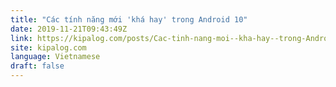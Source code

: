 ```yaml
---
title: "Các tính năng mới 'khá hay' trong Android 10"
date: 2019-11-21T09:43:49Z
link: https://kipalog.com/posts/Cac-tinh-nang-moi--kha-hay--trong-Android-10?utm_medium=RSS&utm_source=news.12bit.vn
site: kipalog.com
language: Vietnamese
draft: false
---
```

